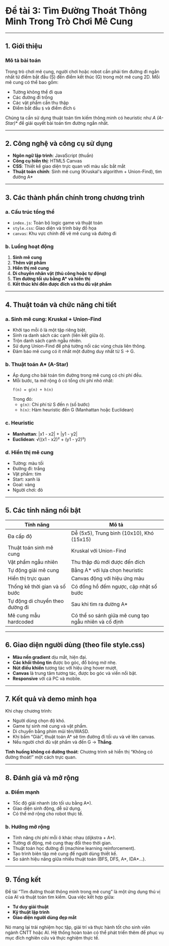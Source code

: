 
# Đề tài 3: Tìm Đường Thoát Thông Minh Trong Trò Chơi Mê Cung

---

## 1. Giới thiệu

### Mô tả bài toán
Trong trò chơi mê cung, người chơi hoặc robot cần phải tìm đường đi ngắn nhất từ điểm bắt đầu (S) đến điểm kết thúc (G) trong một mê cung 2D. Mỗi mê cung có thể bao gồm:
- Tường không thể đi qua
- Các đường đi trống
- Các vật phẩm cần thu thập
- Điểm bắt đầu `$` và điểm đích `G`

Chúng ta cần sử dụng thuật toán tìm kiếm thông minh có heuristic như **A* (A-Star)** để giải quyết bài toán tìm đường ngắn nhất. 

---

## 2. Công nghệ và công cụ sử dụng

- **Ngôn ngữ lập trình**: JavaScript (thuần)
- **Công cụ hiển thị**: HTML5 Canvas
- **CSS**: Thiết kế giao diện trực quan với màu sắc bắt mắt
- **Thuật toán chính**: Sinh mê cung (Kruskal's algorithm + Union-Find), tìm đường A*

---

## 3. Các thành phần chính trong chương trình

### a. Cấu trúc tổng thể
- `index.js`: Toàn bộ logic game và thuật toán
- `style.css`: Giao diện và trình bày đồ họa
- `canvas`: Khu vực chính để vẽ mê cung và đường đi

### b. Luồng hoạt động
1. **Sinh mê cung**
2. **Thêm vật phẩm**
3. **Hiển thị mê cung**
4. **Di chuyển nhân vật (thủ công hoặc tự động)**
5. **Tìm đường tối ưu bằng A\* và hiển thị**
6. **Kết thúc khi đến được đích và thu đủ vật phẩm**

---

## 4. Thuật toán và chức năng chi tiết

### a. Sinh mê cung: Kruskal + Union-Find
- Khởi tạo mỗi ô là một tập riêng biệt.
- Sinh ra danh sách các cạnh (liên kết giữa ô).
- Trộn danh sách cạnh ngẫu nhiên.
- Sử dụng Union-Find để phá tường nối các vùng chưa liên thông.
- Đảm bảo mê cung có ít nhất một đường duy nhất từ S → G.

### b. Thuật toán A* (A-Star)
- Áp dụng cho bài toán tìm đường trong mê cung có chi phí đều.
- Mỗi bước, ta mở rộng ô có tổng chi phí nhỏ nhất:
  ```
  f(n) = g(n) + h(n)
  ```
  Trong đó:
  - `g(n)`: Chi phí từ S đến n (số bước)
  - `h(n)`: Hàm heuristic đến G (Manhattan hoặc Euclidean)

### c. Heuristic
- **Manhattan**: |x1 - x2| + |y1 - y2|
- **Euclidean**: √((x1 - x2)² + (y1 - y2)²)

### d. Hiển thị mê cung
- Tường: màu tối
- Đường đi: trắng
- Vật phẩm: tím
- Start: xanh lá
- Goal: vàng
- Người chơi: đỏ

---

## 5. Các tính năng nổi bật

| Tính năng                          | Mô tả |
|-----------------------------------|-------|
| Đa cấp độ                          | Dễ (5x5), Trung bình (10x10), Khó (15x15) |
| Thuật toán sinh mê cung            | Kruskal với Union-Find |
| Vật phẩm ngẫu nhiên                | Thu thập đủ mới được đến đích |
| Tự động giải mê cung               | Bằng A* với lựa chọn heuristic |
| Hiển thị trực quan                 | Canvas động với hiệu ứng màu |
| Thống kê thời gian và số bước      | Có đồng hồ đếm ngược, cập nhật số bước |
| Tự động di chuyển theo đường đi   | Sau khi tìm ra đường A* |
| Mê cung mẫu hardcoded              | Có thể so sánh giữa mê cung tạo ngẫu nhiên và cố định |

---

## 6. Giao diện người dùng (theo file style.css)

- **Màu nền gradient** dịu mắt, hiện đại.
- **Các khối thông tin** được bo góc, đổ bóng mờ nhẹ.
- **Nút điều khiển** tương tác với hiệu ứng hover mượt.
- **Canvas** là trung tâm tương tác, được bo góc và viền nổi bật.
- **Responsive** với cả PC và mobile.

---

## 7. Kết quả và demo minh họa

Khi chạy chương trình:
- Người dùng chọn độ khó.
- Game tự sinh mê cung và vật phẩm.
- Di chuyển bằng phím mũi tên/WASD.
- Khi bấm “Giải”, thuật toán A* sẽ tìm đường đi tối ưu và vẽ lên canvas.
- Nếu người chơi đủ vật phẩm và đến G → **Thắng**.

**Tình huống không có đường thoát**: Chương trình sẽ hiển thị “Không có đường thoát!” một cách trực quan.

---

## 8. Đánh giá và mở rộng

### a. Điểm mạnh
- Tốc độ giải nhanh (do tối ưu bằng A*).
- Giao diện sinh động, dễ sử dụng.
- Có thể mở rộng cho robot thực tế.

### b. Hướng mở rộng
- Tính năng chi phí mỗi ô khác nhau (dijkstra + A*).
- Tường di động, mê cung thay đổi theo thời gian.
- Thuật toán học đường đi (machine learning reinforcement).
- Tạo trình biên tập mê cung để người dùng thiết kế.
- So sánh hiệu năng giữa nhiều thuật toán (BFS, DFS, A*, IDA*...).

---

## 9. Tổng kết

Đề tài “Tìm đường thoát thông minh trong mê cung” là một ứng dụng thú vị của AI và thuật toán tìm kiếm. Qua việc kết hợp giữa:
- **Tư duy giải thuật**
- **Kỹ thuật lập trình**
- **Giao diện người dùng đẹp mắt**

Nó mang lại trải nghiệm học tập, giải trí và thực hành tốt cho sinh viên ngành CNTT hoặc AI. Hệ thống hoàn toàn có thể phát triển thêm để phục vụ mục đích nghiên cứu và thực nghiệm thực tế.

